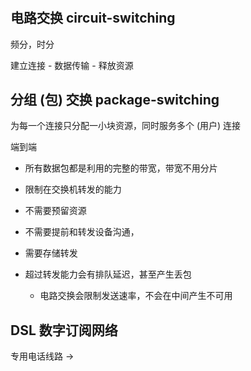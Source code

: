#

## 电路交换 circuit-switching

频分，时分

建立连接 - 数据传输 - 释放资源

## 分组 (包) 交换 package-switching

为每一个连接只分配一小块资源，同时服务多个 (用户) 连接

端到端

- 所有数据包都是利用的完整的带宽，带宽不用分片
- 限制在交换机转发的能力

- 不需要预留资源
- 不需要提前和转发设备沟通，
- 需要存储转发
- 超过转发能力会有排队延迟，甚至产生丢包
  - 电路交换会限制发送速率，不会在中间产生不可用

## DSL 数字订阅网络

专用电话线路 ->
